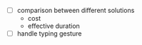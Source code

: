 - [ ] comparison between different solutions
  - cost
  - effective duration
- [ ] handle typing gesture
<!--stackedit_data:
eyJoaXN0b3J5IjpbMTEzMDI5MTMyOF19
-->